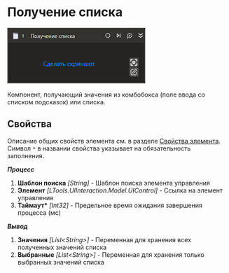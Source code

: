 # Получение списка

![](../../../resources/activities/basic/uiinteraction/getlist.png)

Компонент, получающий значения из комбобокса (поле ввода со списком подсказок) или списка.

## Свойства
Описание общих свойств элемента см. в разделе [Свойства элемента](https://docs.primo-rpa.ru/primo-rpa/primo-studio/process/elements#svoistva-elementa).\
Символ `*` в названии свойства указывает на обязательность заполнения.

***Процесс*** 
1. **Шаблон поиска** *[String]* - Шаблон поиска элемента управления
1. **Элемент** *[LTools.UIInteraction.Model.UIControl]* - Ссылка на элемент управления
1. **Таймаут\*** *[Int32]* - Предельное время ожидания завершения процесса (мс)

***Вывод***
1. **Значения** *[List\<String>]* - Переменная для хранения всех полученных значений списка
1. **Выбранные** *[List\<String>]* - Переменная для хранения только выбранных значений списка
